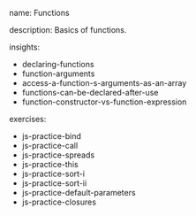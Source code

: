 name: Functions

description: Basics of functions.

insights:
  - declaring-functions
  - function-arguments
  - access-a-function-s-arguments-as-an-array
  - functions-can-be-declared-after-use
  - function-constructor-vs-function-expression

exercises:
  - js-practice-bind
  - js-practice-call
  - js-practice-spreads
  - js-practice-this
  - js-practice-sort-i
  - js-practice-sort-ii
  - js-practice-default-parameters
  - js-practice-closures
